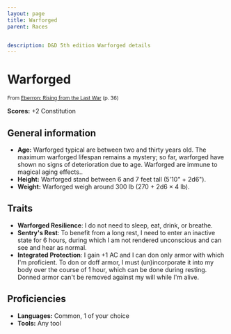 ```yaml
---
layout: page
title: Warforged
parent: Races


description: D&D 5th edition Warforged details
---
```


# Warforged

<small>From <a target="_blank" href="https://dnd.wizards.com/products/tabletop-games/rpg-products/eberron">Eberron: Rising from the Last War</a> (p. 36)</small>

**Scores:** +2 Constitution

## General information

- **Age:** Warforged typical are between two and thirty years old. The maximum warforged lifespan remains a mystery; so far, warforged have shown no signs of deterioration due to age. Warforged are immune to magical aging effects..
- **Height:** Warforged stand between 6 and 7 feet tall (5'10" + 2d6").
- **Weight:** Warforged weigh around 300 lb (270 + 2d6 × 4 lb).

## Traits

- **Warforged Resilience**: I do not need to sleep, eat, drink, or breathe.
- **Sentry's Rest**: To benefit from a long rest, I need to enter an inactive state for 6 hours, during which I am not rendered unconscious and can see and hear as normal.
- **Integrated Protection**: I gain +1 AC and I can don only armor with which I'm proficient. To don or doff armor, I must (un)incorporate it into my body over the course of 1 hour, which can be done during resting. Donned armor can't be removed against my will while I'm alive.

## Proficiencies

- **Languages:** Common, 1 of your choice
- **Tools:** Any tool